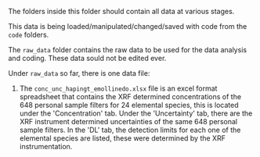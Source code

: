 The folders inside this folder should contain all data at various stages.

This data is being loaded/manipulated/changed/saved with code from the `code` folders.

The `raw_data` folder contains the raw data to be used for the data analysis and coding. These data sould not be edited ever.

Under `raw_data` so far, there is one data file:

1. The `conc_unc_hapingt_emollinedo.xlsx` file is an excel format spreadsheet that contains the XRF determined concentrations of the 648 personal sample filters for 24 elemental species, this is located under the 'Concentration' tab. Under the 'Uncertainty' tab, there are the XRF instrument determined uncertainties of the same 648 personal sample filters. In the 'DL' tab, the detection limits for each one of the elemental species are listed, these were determined by the XRF instrumentation.
